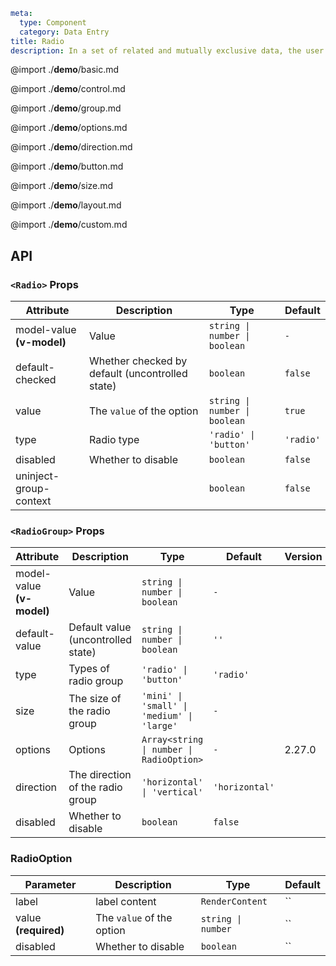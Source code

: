 ```yaml
meta:
  type: Component
  category: Data Entry
title: Radio
description: In a set of related and mutually exclusive data, the user can only select one option.
```

@import ./**demo**/basic.md

@import ./**demo**/control.md

@import ./**demo**/group.md

@import ./**demo**/options.md

@import ./**demo**/direction.md

@import ./**demo**/button.md

@import ./**demo**/size.md

@import ./**demo**/layout.md

@import ./**demo**/custom.md

## API

### `<Radio>` Props

|Attribute|Description|Type|Default|
|---|---|---|---|
|model-value **(v-model)**|Value|`string \| number \| boolean`|`-`|
|default-checked|Whether checked by default (uncontrolled state)|`boolean`|`false`|
|value|The `value` of the option|`string \| number \| boolean`|`true`|
|type|Radio type|`'radio' \| 'button'`|`'radio'`|
|disabled|Whether to disable|`boolean`|`false`|
|uninject-group-context||`boolean`|`false`|

### `<RadioGroup>` Props

|Attribute|Description|Type|Default|Version|
|---|---|---|---|---|
|model-value **(v-model)**|Value|`string \| number \| boolean`|`-`||
|default-value|Default value (uncontrolled state)|`string \| number \| boolean`|`''`||
|type|Types of radio group|`'radio' \| 'button'`|`'radio'`||
|size|The size of the radio group|`'mini' \| 'small' \| 'medium' \| 'large'`|`-`||
|options|Options|`Array<string \| number \| RadioOption>`|`-`|2.27.0|
|direction|The direction of the radio group|`'horizontal' \| 'vertical'`|`'horizontal'`||
|disabled|Whether to disable|`boolean`|`false`||

### RadioOption

|Parameter|Description|Type|Default|
|---|---|---|---|
|label|label content|`RenderContent`|``|
|value **(required)**|The `value` of the option|`string \| number`|``|
|disabled|Whether to disable|`boolean`|``|